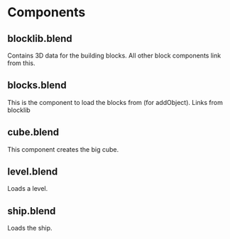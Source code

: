 # Components

## blocklib.blend
Contains 3D data for the building blocks. All other block components link from this.

## blocks.blend
This is the component to load the blocks from (for addObject). Links from blocklib

## cube.blend
This component creates the big cube.

## level.blend
Loads a level.

## ship.blend
Loads the ship.